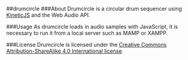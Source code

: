 ##drumcircle
###About
Drumcircle is a circular drum sequencer using [KineticJS](https://github.com/ericdrowell/KineticJS) and the Web Audio API.

###Usage
As drumcircle loads in audio samples with JavaScript, it is necessary to run it from a local server such as MAMP or XAMPP.

###License
Drumcircle is licensed under the [Creative Commons Attribution-ShareAlike 4.0 International license](https://creativecommons.org/licenses/by-sa/4.0/)